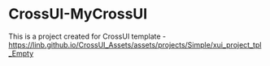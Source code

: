 # CrossUI-MyCrossUI
This is a project created for CrossUI template - https://linb.github.io/CrossUI_Assets/assets/projects/Simple/xui_project_tpl_Empty
